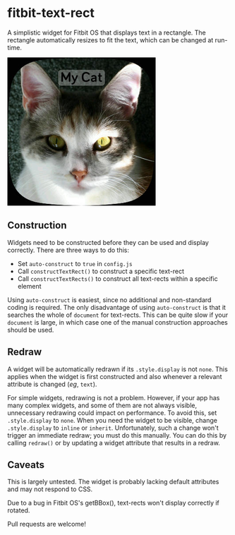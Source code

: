 # fitbit-text-rect
A simplistic widget for Fitbit OS that displays text in a rectangle. The rectangle automatically resizes to fit the text, which can be changed at run-time.

![examples](screenshot.jpg#center)

Construction
-
Widgets need to be constructed before they can be used and display correctly. There are three ways to do this:

* Set `auto-construct` to `true` in `config.js`
* Call `constructTextRect()` to construct a specific text-rect
* Call `constructTextRects()` to construct all text-rects within a specific element

Using `auto-construct` is easiest, since no additional and non-standard coding is required. The only disadvantage of using `auto-construct` is that it searches the whole of `document` for text-rects. This can be quite slow if your `document` is large, in which case one of the manual construction approaches should be used.

Redraw
-
A widget will be automatically redrawn if its `.style.display` is not `none`. This applies when the widget is first constructed and also whenever a relevant attribute is changed (*eg*, `text`).

For simple widgets, redrawing is not a problem. However, if your app has many complex widgets, and some of them are not always visible, unnecessary redrawing could impact on performance. To avoid this, set `.style.display` to `none`. When you need the widget to be visible, change `.style.display` to `inline` or `inherit`. Unfortunately, such a change won't trigger an immediate redraw; you must do this manually. You can do this by calling `redraw()` or by updating a widget attribute that results in a redraw.

Caveats
-
This is largely untested. The widget is probably lacking default attributes and may not respond to CSS.

Due to a bug in Fitbit OS's getBBox(), text-rects won't display correctly if rotated.

Pull requests are welcome!